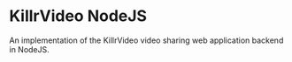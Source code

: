 # KillrVideo NodeJS

An implementation of the KillrVideo video sharing web application backend in NodeJS.